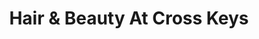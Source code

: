 ---
title: "Hair & Beauty At Cross Keys"
url: /perth/hair-and-beauty-at-cross-keys/
shop: hairdresser
---